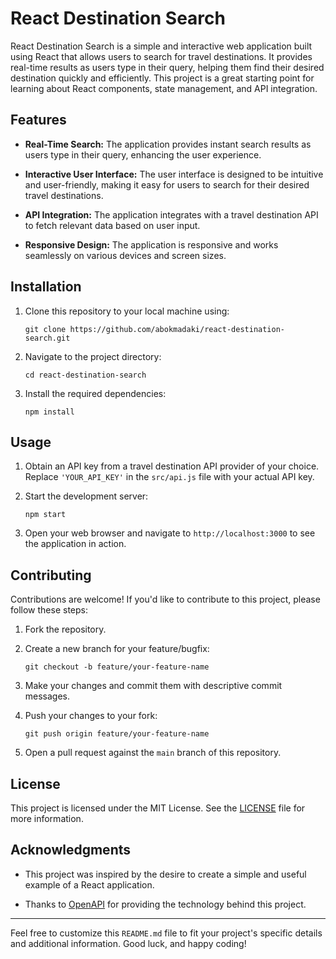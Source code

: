 # React Destination Search

React Destination Search is a simple and interactive web application built using React that allows users to search for travel destinations. It provides real-time results as users type in their query, helping them find their desired destination quickly and efficiently. This project is a great starting point for learning about React components, state management, and API integration.

## Features

- **Real-Time Search:** The application provides instant search results as users type in their query, enhancing the user experience.

- **Interactive User Interface:** The user interface is designed to be intuitive and user-friendly, making it easy for users to search for their desired travel destinations.

- **API Integration:** The application integrates with a travel destination API to fetch relevant data based on user input.

- **Responsive Design:** The application is responsive and works seamlessly on various devices and screen sizes.

## Installation

1. Clone this repository to your local machine using:

   ```
   git clone https://github.com/abokmadaki/react-destination-search.git
   ```

2. Navigate to the project directory:

   ```
   cd react-destination-search
   ```

3. Install the required dependencies:

   ```
   npm install
   ```

## Usage

1. Obtain an API key from a travel destination API provider of your choice. Replace `'YOUR_API_KEY'` in the `src/api.js` file with your actual API key.

2. Start the development server:

   ```
   npm start
   ```

3. Open your web browser and navigate to `http://localhost:3000` to see the application in action.

## Contributing

Contributions are welcome! If you'd like to contribute to this project, please follow these steps:

1. Fork the repository.

2. Create a new branch for your feature/bugfix:

   ```
   git checkout -b feature/your-feature-name
   ```

3. Make your changes and commit them with descriptive commit messages.

4. Push your changes to your fork:

   ```
   git push origin feature/your-feature-name
   ```

5. Open a pull request against the `main` branch of this repository.

## License

This project is licensed under the MIT License. See the [LICENSE](LICENSE) file for more information.

## Acknowledgments

- This project was inspired by the desire to create a simple and useful example of a React application.

- Thanks to [OpenAPI](https://openai.com) for providing the technology behind this project.

---

Feel free to customize this `README.md` file to fit your project's specific details and additional information. Good luck, and happy coding!
